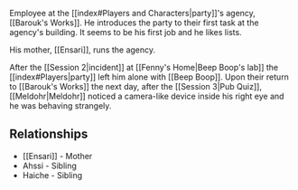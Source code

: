 Employee at the [[index#Players and Characters|party]]'s agency, [[Barouk's Works]]. He introduces the party to their first task at the agency's building. It seems to be his first job and he likes lists.

His mother, [[Ensari]], runs the agency.

After the [[Session 2|incident]] at [[Fenny's Home|Beep Boop's lab]] the [[index#Players|party]] left him alone with [[Beep Boop]]. Upon their return to [[Barouk's Works]] the next day, after the [[Session 3|Pub Quiz]], [[Meldohr|Meldohr]] noticed a camera-like device inside his right eye and he was behaving strangely.
## Relationships
* [[Ensari]] - Mother
* Ahssi - Sibling
* Haiche - Sibling
